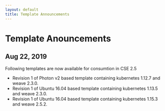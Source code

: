 ```yaml
---
layout: default
title: Template Announcements
---
```

# Template Anouncements

## Aug 22, 2019
Following templates are now available for consumtion in CSE 2.5
* Revision 1 of Photon v2 based template containing kubernetes 1.12.7 and weave 2.3.0.
* Revision 1 of Ubuntu 16.04 based template containing kubernetes 1.13.5 and weave 2.3.0.
* Revision 1 of Ubuntu 16.04 based template containing kubernetes 1.15.3 and weave 2.5.2.
